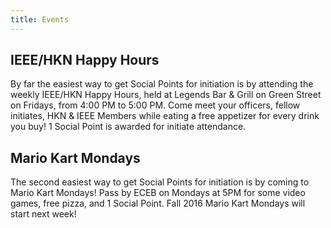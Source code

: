 ```yaml
---
title: Events
---
```

IEEE/HKN Happy Hours
---
By far the easiest way to get Social Points for initiation is by attending the weekly IEEE/HKN Happy Hours, held at Legends Bar & Grill on Green Street on Fridays, from 4:00 PM to 5:00 PM. Come meet your officers, fellow initiates, HKN & IEEE Members while eating a free appetizer for every drink you buy! 1 Social Point is awarded for initiate attendance.

Mario Kart Mondays
---
The second easiest way to get Social Points for initiation is by coming to Mario Kart Mondays! Pass by ECEB on Mondays at 5PM for some video games, free pizza, and 1 Social Point. Fall 2016 Mario Kart Mondays will start next week!
